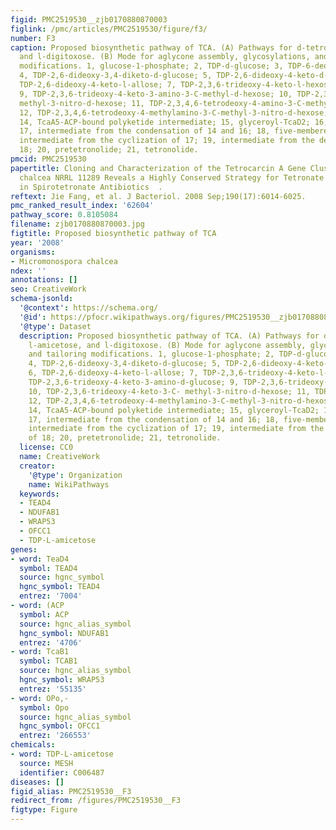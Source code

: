 ```yaml
---
figid: PMC2519530__zjb0170880870003
figlink: /pmc/articles/PMC2519530/figure/f3/
number: F3
caption: Proposed biosynthetic pathway of TCA. (A) Pathways for d-tetronitrose, l-amicetose,
  and l-digitoxose. (B) Mode for aglycone assembly, glycosylations, and tailoring
  modifications. 1, glucose-1-phosphate; 2, TDP-d-glucose; 3, TDP-6-deoxy-4-keto-d-glucose;
  4, TDP-2,6-dideoxy-3,4-diketo-d-glucose; 5, TDP-2,6-dideoxy-4-keto-d-glucose; 6,
  TDP-2,6-dideoxy-4-keto-l-allose; 7, TDP-2,3,6-trideoxy-4-keto-l-hexose; 8, TDP-2,3,6-trideoxy-4-keto-3-amino-d-glucose;
  9, TDP-2,3,6-trideoxy-4-keto-3-amino-3-C-methyl-d-hexose; 10, TDP-2,3,6-trideoxy-4-keto-3-C-
  methyl-3-nitro-d-hexose; 11, TDP-2,3,4,6-tetrodeoxy-4-amino-3-C-methyl-3-nitro-d-hexose;
  12, TDP-2,3,4,6-tetrodeoxy-4-methylamino-3-C-methyl-3-nitro-d-hexose; 13, TDP-2,3,4,6-tetradeoxy-4-hydroxyformamido-3-C-methyl-3-nitro-d-hexose;
  14, TcaA5-ACP-bound polyketide intermediate; 15, glyceroyl-TcaD2; 16, glyceroyl-CoA;
  17, intermediate from the condensation of 14 and 16; 18, five-membered ring lactone-containing
  intermediate from the cyclization of 17; 19, intermediate from the dehydration of
  18; 20, pretetronolide; 21, tetronolide.
pmcid: PMC2519530
papertitle: Cloning and Characterization of the Tetrocarcin A Gene Cluster from Micromonospora
  chalcea NRRL 11289 Reveals a Highly Conserved Strategy for Tetronate Biosynthesis
  in Spirotetronate Antibiotics  .
reftext: Jie Fang, et al. J Bacteriol. 2008 Sep;190(17):6014-6025.
pmc_ranked_result_index: '62604'
pathway_score: 0.8105084
filename: zjb0170880870003.jpg
figtitle: Proposed biosynthetic pathway of TCA
year: '2008'
organisms:
- Micromonospora chalcea
ndex: ''
annotations: []
seo: CreativeWork
schema-jsonld:
  '@context': https://schema.org/
  '@id': https://pfocr.wikipathways.org/figures/PMC2519530__zjb0170880870003.html
  '@type': Dataset
  description: Proposed biosynthetic pathway of TCA. (A) Pathways for d-tetronitrose,
    l-amicetose, and l-digitoxose. (B) Mode for aglycone assembly, glycosylations,
    and tailoring modifications. 1, glucose-1-phosphate; 2, TDP-d-glucose; 3, TDP-6-deoxy-4-keto-d-glucose;
    4, TDP-2,6-dideoxy-3,4-diketo-d-glucose; 5, TDP-2,6-dideoxy-4-keto-d-glucose;
    6, TDP-2,6-dideoxy-4-keto-l-allose; 7, TDP-2,3,6-trideoxy-4-keto-l-hexose; 8,
    TDP-2,3,6-trideoxy-4-keto-3-amino-d-glucose; 9, TDP-2,3,6-trideoxy-4-keto-3-amino-3-C-methyl-d-hexose;
    10, TDP-2,3,6-trideoxy-4-keto-3-C- methyl-3-nitro-d-hexose; 11, TDP-2,3,4,6-tetrodeoxy-4-amino-3-C-methyl-3-nitro-d-hexose;
    12, TDP-2,3,4,6-tetrodeoxy-4-methylamino-3-C-methyl-3-nitro-d-hexose; 13, TDP-2,3,4,6-tetradeoxy-4-hydroxyformamido-3-C-methyl-3-nitro-d-hexose;
    14, TcaA5-ACP-bound polyketide intermediate; 15, glyceroyl-TcaD2; 16, glyceroyl-CoA;
    17, intermediate from the condensation of 14 and 16; 18, five-membered ring lactone-containing
    intermediate from the cyclization of 17; 19, intermediate from the dehydration
    of 18; 20, pretetronolide; 21, tetronolide.
  license: CC0
  name: CreativeWork
  creator:
    '@type': Organization
    name: WikiPathways
  keywords:
  - TEAD4
  - NDUFAB1
  - WRAP53
  - OFCC1
  - TDP-L-amicetose
genes:
- word: TeaD4
  symbol: TEAD4
  source: hgnc_symbol
  hgnc_symbol: TEAD4
  entrez: '7004'
- word: (ACP
  symbol: ACP
  source: hgnc_alias_symbol
  hgnc_symbol: NDUFAB1
  entrez: '4706'
- word: TcaB1
  symbol: TCAB1
  source: hgnc_alias_symbol
  hgnc_symbol: WRAP53
  entrez: '55135'
- word: OPo,-
  symbol: Opo
  source: hgnc_alias_symbol
  hgnc_symbol: OFCC1
  entrez: '266553'
chemicals:
- word: TDP-L-amicetose
  source: MESH
  identifier: C006487
diseases: []
figid_alias: PMC2519530__F3
redirect_from: /figures/PMC2519530__F3
figtype: Figure
---
```

